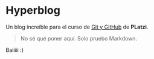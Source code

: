 # Hyperblog
Un blog incre&iacute;ble para el curso de [Git y GitHub](https://platzi.com/cursos/git-github/ "Git y GitHub") de **PLatzi**.

> No s&eacute; qu&eacute; poner aqu&iacute;. Solo pruebo Markdown.

Baiiiii :)